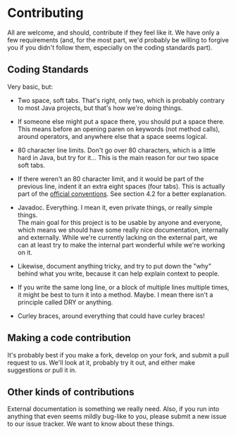 # Contributing

All are welcome, and should, contribute if they feel like it. We have only a few
requirements (and, for the most part, we'd probably be willing to forgive you if
you didn't follow them, especially on the coding standards part).

## Coding Standards

Very basic, but:

- Two space, soft tabs. That's right, only two, which is probably contrary to
  most Java projects, but that's how we're doing things.

- If someone else might put a space there, you should put a space there. This
  means before an opening paren on keywords (not method calls), around
  operators, and anywhere else that a space seems logical.

- 80 character line limits. Don't go over 80 characters, which is a little
  hard in Java, but try for it... This is the main reason for our two space
  soft tabs.

- If there weren't an 80 character limit, and it would be part of the previous
  line, indent it an extra eight spaces (four tabs). This is actually part of
  the
  [official conventions](http://www.oracle.com/technetwork/java/javase/documentation/codeconventions-136091.html).
  See section 4.2 for a better explanation.

- Javadoc. Everything. I mean it, even private things, or really simple things.  
  The main goal for this project is to be usable by anyone and everyone, which
  means we should have some really nice documentation, internally and
  externally. While we're currently lacking on the external part, we can at
  least try to make the internal part wonderful while we're working on it.

- Likewise, document anything tricky, and try to put down the "why" behind what
  you write, because it can help explain context to people.

- If you write the same long line, or a block of multiple lines multiple times,
  it might be best to turn it into a method. Maybe. I mean there isn't a
  principle called DRY or anything.

- Curley braces, around everything that could have curley braces!

## Making a code contribution

It's probably best if you make a fork, develop on your fork, and submit a pull
request to us. We'll look at it, probably try it out, and either make
suggestions or pull it in.

## Other kinds of contributions

External documentation is something we really need. Also, if you run into
anything that even seems mildly bug-like to you, please submit a new issue to
our issue tracker. We want to know about these things.
